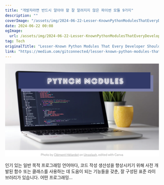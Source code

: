 ```yaml
---
title: "개발자라면 반드시 알아야 할 잘 알려지지 않은 파이썬 모듈 9가지"
description: ""
coverImage: "/assets/img/2024-06-22-Lesser-KnownPythonModulesThatEveryDeveloperShouldKnow_0.png"
date: 2024-06-22 00:08
ogImage: 
  url: /assets/img/2024-06-22-Lesser-KnownPythonModulesThatEveryDeveloperShouldKnow_0.png
tag: Tech
originalTitle: "Lesser-Known Python Modules That Every Developer Should Know"
link: "https://medium.com/gitconnected/lesser-known-python-modules-that-every-developer-should-know-b717d49ab308"
---
```




![image](/assets/img/2024-06-22-Lesser-KnownPythonModulesThatEveryDeveloperShouldKnow_0.png)

인기 있는 일반 목적 프로그래밍 언어마다, 코드 작성 생산성을 향상시키기 위해 사전 개발된 함수 또는 클래스를 사용하는 데 도움이 되는 기능들을 갖춘, 잘 구성된 표준 라이브러리가 있습니다. 어떤 프로그래밍...
